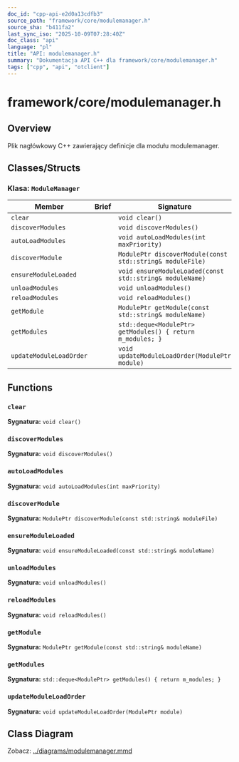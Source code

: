 ```yaml
---
doc_id: "cpp-api-e2d0a13cdfb3"
source_path: "framework/core/modulemanager.h"
source_sha: "b411fa2"
last_sync_iso: "2025-10-09T07:28:40Z"
doc_class: "api"
language: "pl"
title: "API: modulemanager.h"
summary: "Dokumentacja API C++ dla framework/core/modulemanager.h"
tags: ["cpp", "api", "otclient"]
---
```


# framework/core/modulemanager.h

## Overview

Plik nagłówkowy C++ zawierający definicje dla modułu modulemanager.

## Classes/Structs

### Klasa: `ModuleManager`

| Member | Brief | Signature |
|--------|-------|-----------|
| `clear` |  | `void clear()` |
| `discoverModules` |  | `void discoverModules()` |
| `autoLoadModules` |  | `void autoLoadModules(int maxPriority)` |
| `discoverModule` |  | `ModulePtr discoverModule(const std::string& moduleFile)` |
| `ensureModuleLoaded` |  | `void ensureModuleLoaded(const std::string& moduleName)` |
| `unloadModules` |  | `void unloadModules()` |
| `reloadModules` |  | `void reloadModules()` |
| `getModule` |  | `ModulePtr getModule(const std::string& moduleName)` |
| `getModules` |  | `std::deque<ModulePtr> getModules() { return m_modules; }` |
| `updateModuleLoadOrder` |  | `void updateModuleLoadOrder(ModulePtr module)` |

## Functions

### `clear`

**Sygnatura:** `void clear()`

### `discoverModules`

**Sygnatura:** `void discoverModules()`

### `autoLoadModules`

**Sygnatura:** `void autoLoadModules(int maxPriority)`

### `discoverModule`

**Sygnatura:** `ModulePtr discoverModule(const std::string& moduleFile)`

### `ensureModuleLoaded`

**Sygnatura:** `void ensureModuleLoaded(const std::string& moduleName)`

### `unloadModules`

**Sygnatura:** `void unloadModules()`

### `reloadModules`

**Sygnatura:** `void reloadModules()`

### `getModule`

**Sygnatura:** `ModulePtr getModule(const std::string& moduleName)`

### `getModules`

**Sygnatura:** `std::deque<ModulePtr> getModules() { return m_modules; }`

### `updateModuleLoadOrder`

**Sygnatura:** `void updateModuleLoadOrder(ModulePtr module)`

## Class Diagram

Zobacz: [../diagrams/modulemanager.mmd](../diagrams/modulemanager.mmd)
